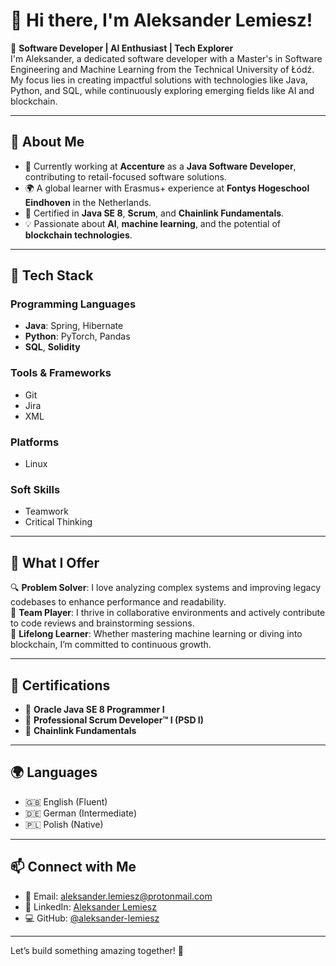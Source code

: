 
# 👋 Hi there, I'm Aleksander Lemiesz!

🎯 **Software Developer | AI Enthusiast | Tech Explorer**  
I'm Aleksander, a dedicated software developer with a Master's in Software Engineering and Machine Learning from the Technical University of Łódź. My focus lies in creating impactful solutions with technologies like Java, Python, and SQL, while continuously exploring emerging fields like AI and blockchain.

---

## 🚀 **About Me**
- 💼 Currently working at **Accenture** as a **Java Software Developer**, contributing to retail-focused software solutions.
- 🌍 A global learner with Erasmus+ experience at **Fontys Hogeschool Eindhoven** in the Netherlands.
- 📜 Certified in **Java SE 8**, **Scrum**, and **Chainlink Fundamentals**.  
- 💡 Passionate about **AI**, **machine learning**, and the potential of **blockchain technologies**.

---

## 🔧 **Tech Stack**
### Programming Languages
- **Java**: Spring, Hibernate  
- **Python**: PyTorch, Pandas  
- **SQL**, **Solidity**

### Tools & Frameworks
- Git  
- Jira  
- XML  

### Platforms
- Linux  

### Soft Skills
- Teamwork  
- Critical Thinking  

---

## 🌟 **What I Offer**
🔍 **Problem Solver**: I love analyzing complex systems and improving legacy codebases to enhance performance and readability.  
🤝 **Team Player**: I thrive in collaborative environments and actively contribute to code reviews and brainstorming sessions.  
🌱 **Lifelong Learner**: Whether mastering machine learning or diving into blockchain, I’m committed to continuous growth.

---

## 📜 **Certifications**
- 🏅 **Oracle Java SE 8 Programmer I**  
- 🏅 **Professional Scrum Developer™ I (PSD I)**  
- 🏅 **Chainlink Fundamentals**

---

## 🌍 **Languages**
- 🇬🇧 English (Fluent)  
- 🇩🇪 German (Intermediate)  
- 🇵🇱 Polish (Native)

---

## 📫 **Connect with Me**
- 💌 Email: [aleksander.lemiesz@protonmail.com](mailto:aleksander.lemiesz@protonmail.com)  
- 💼 LinkedIn: [Aleksander Lemiesz](https://www.linkedin.com/in/aleksander-lemiesz-b312741b4/)  
- 💻 GitHub: [@aleksander-lemiesz](https://github.com/aleksander-lemiesz)

---

Let’s build something amazing together! 🚀
